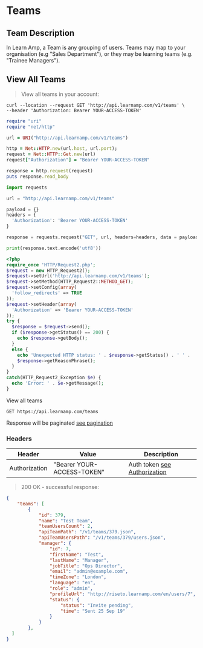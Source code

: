 # Teams

## Team Description

In Learn Amp, a Team is any grouping of users. Teams may map to your organisation (e.g "Sales Department"), or they may be learning teams (e.g. "Trainee Managers").

## View All Teams

> View all teams in your account:

```shell
curl --location --request GET 'http://api.learnamp.com/v1/teams' \
--header 'Authorization: Bearer YOUR-ACCESS-TOKEN'
```

```ruby
require "uri"
require "net/http"

url = URI("http://api.learnamp.com/v1/teams")

http = Net::HTTP.new(url.host, url.port);
request = Net::HTTP::Get.new(url)
request["Authorization"] = "Bearer YOUR-ACCESS-TOKEN"

response = http.request(request)
puts response.read_body
```

```python
import requests

url = "http://api.learnamp.com/v1/teams"

payload = {}
headers = {
  'Authorization': 'Bearer YOUR-ACCESS-TOKEN'
}

response = requests.request("GET", url, headers=headers, data = payload)

print(response.text.encode('utf8'))
```

```php
<?php
require_once 'HTTP/Request2.php';
$request = new HTTP_Request2();
$request->setUrl('http://api.learnamp.com/v1/teams');
$request->setMethod(HTTP_Request2::METHOD_GET);
$request->setConfig(array(
  'follow_redirects' => TRUE
));
$request->setHeader(array(
  'Authorization' => 'Bearer YOUR-ACCESS-TOKEN'
));
try {
  $response = $request->send();
  if ($response->getStatus() == 200) {
    echo $response->getBody();
  }
  else {
    echo 'Unexpected HTTP status: ' . $response->getStatus() . ' ' .
    $response->getReasonPhrase();
  }
}
catch(HTTP_Request2_Exception $e) {
  echo 'Error: ' . $e->getMessage();
}
```

View all teams

`GET https://api.learnamp.com/teams`

Response will be paginated [see pagination](#pagination)

### Headers
Header | Value | Description
--------- | ------- | -----------
Authorization | "Bearer YOUR-ACCESS-TOKEN" | Auth token [see Authorization](#authentication)

> 200 OK - successful response:

```json
{
    "teams": [
        {
            "id": 379,
            "name": "Test Team",
            "teamUsersCount": 2,
            "apiTeamPath": "/v1/teams/379.json",
            "apiTeamUsersPath": "/v1/teams/379/users.json",
            "manager": {
                "id": 7,
                "firstName": "Test",
                "lastName": "Manager",
                "jobTitle": "Ops Director",
                "email": "admin@example.com",
                "timeZone": "London",
                "language": "en",
                "role": "admin",
                "profileUrl": "http://riseto.learnamp.com/en/users/7",
                "status": {
                    "status": "Invite pending",
                    "time": "Sent 25 Sep 19"
                }
            }
        },
  ]
}

```
